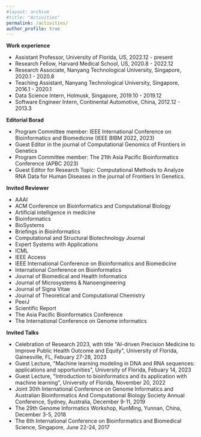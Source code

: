 ```yaml
---
#layout: archive
#title: "Activities"
permalink: /activities/
author_profile: true
---
```


<b>Work experience</b>
- Assistant Professor, University of Florida, US, 2022.12 - present
- Research Fellow, Harvard Medical School, US, 2020.8 - 2022.12
- Research Associate, Nanyang Technological University, Singapore, 2020.1 - 2020.8
- Teaching Assistant, Nanyang Technological University, Singapore, 2016.1 - 2020.1
- Data Science Intern, Holmusk, Singapore, 2019.10 - 2019.12
- Software Engineer Intern, Continental Automotive, China, 2012.12 - 2013.3

<b>Editorial Borad</b>  
- Program Committee member: IEEE International Conference on Bioinformatics and Biomedicine (IEEE BIBM 2022, 2023)
- Guest Editor in the journal of Computational Genomics of Frontiers in Genetics
- Program Committee member: The 21th Asia Pacific Bioinformatics Conference (APBC 2023)  
- Guest Editor for Research Topic: Computational Methods to Analyze RNA Data for Human Diseases in the journal of Frontiers In Genetics.  

<b>Invited Reviewer</b>   
- AAAI
- ACM Conference on Bioinformatics and Computational Biology 
- Artificial intelligence in medicine 
- Bioinformatics 
- BioSystems
- Briefings in Bioinformatics
- Computational and Structural Biotechnology Journal
- Expert Systems with Applications
- ICML 
- IEEE Access
- IEEE International Conference on Bioinformatics and Biomedicine  
- International Conference on Bioinformatics  
- Journal of Biomedical and Health Informatics
- Journal of Microsystems & Nanoengineering
- Journal of Signa Vitae 
- Journal of Theoretical and Computational Chemistry
- PeerJ 
- Scientific Report  
- The Asia Pacific Bioinformatics Conference  
- The International Conference on Genome informatics  
 
 
<b>Invited Talks</b>
- Celebration of Research 2023, with title "AI-driven Precision Medicine to Improve Public Health Outcome and Equity", University of Florida, Gainesville, FL, Febuary 27-28, 2023
- Guest Lecture, "Machine learning modeling in DNA and RNA sequences: applications and opportunities", University of Florida, Febuary 14, 2023
- Guest Lecture, "Introduction to bioinformatics and its application with machine learning", University of Florida, November 20, 2022
- Joint 30th International Conference on Genome Informatics and Australian Bioinformatics And Computational Biology Society Annual Conference, Sydney, Australia, December 9-11, 2019
- The 29th Genome Informatics Workshop, KunMing, Yunnan, China, December 3-5, 2018
- The 6th International Conference on Bioinformatics and Biomedical Science, Singapore, June 22-24, 2017
